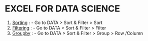# EXCEL FOR DATA SCIENCE

1. <a href="/sorting.xlsx">Sorting</a> : - Go to DATA > Sort & Filter > Sort<br>
2. <a href="/filtering.xlsx">Filtering</a> : - Go to DATA > Sort & Filter > Filter
3. <a href="/groupby.xlsx">Groupby</a> : - Go to DATA > Sort & Filter > Group > Row /Column